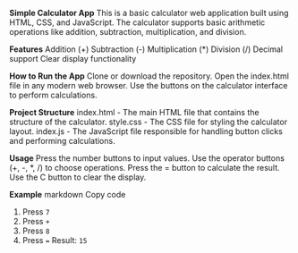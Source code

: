 **Simple Calculator App**
This is a basic calculator web application built using HTML, CSS, and JavaScript. The calculator supports basic arithmetic operations like addition, subtraction, multiplication, and division.

**Features**
Addition (+)
Subtraction (-)
Multiplication (*)
Division (/)
Decimal support
Clear display functionality

**How to Run the App**
Clone or download the repository.
Open the index.html file in any modern web browser.
Use the buttons on the calculator interface to perform calculations.

**Project Structure**
index.html - The main HTML file that contains the structure of the calculator.
style.css - The CSS file for styling the calculator layout.
index.js - The JavaScript file responsible for handling button clicks and performing calculations.

**Usage**
Press the number buttons to input values.
Use the operator buttons (+, -, *, /) to choose operations.
Press the = button to calculate the result.
Use the C button to clear the display.

**Example**
markdown
Copy code
1. Press `7`
2. Press `+`
3. Press `8`
4. Press `=`
Result: `15`

